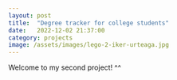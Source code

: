 ```yaml
---
layout: post
title:  "Degree tracker for college students"
date:   2022-12-02 21:37:00
category: projects
image: /assets/images/lego-2-iker-urteaga.jpg
---
```


Welcome to my second project! ^^

<!-- ![alternative text: pending]({{ page.image | relative_url }}) -->